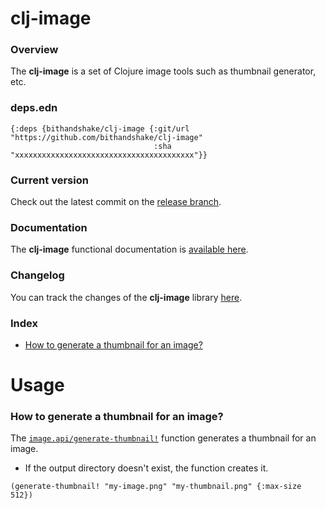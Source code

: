 
# clj-image

### Overview

The <strong>clj-image</strong> is a set of Clojure image tools such as thumbnail
generator, etc.

### deps.edn

```
{:deps {bithandshake/clj-image {:git/url "https://github.com/bithandshake/clj-image"
                                :sha     "xxxxxxxxxxxxxxxxxxxxxxxxxxxxxxxxxxxxxxxx"}}
```

### Current version

Check out the latest commit on the [release branch](https://github.com/bithandshake/clj-image/tree/release).

### Documentation

The <strong>clj-image</strong> functional documentation is [available here](documentation/COVER.md).

### Changelog

You can track the changes of the <strong>clj-image</strong> library [here](CHANGES.md).

### Index

- [How to generate a thumbnail for an image?](#how-to-generate-a-thumbnail-for-an-image)

# Usage

### How to generate a thumbnail for an image?

The [`image.api/generate-thumbnail!`](documentation/clj/image/API.md/#generate-thumbnail)
function generates a thumbnail for an image.

- If the output directory doesn't exist, the function creates it.

```
(generate-thumbnail! "my-image.png" "my-thumbnail.png" {:max-size 512})
```
